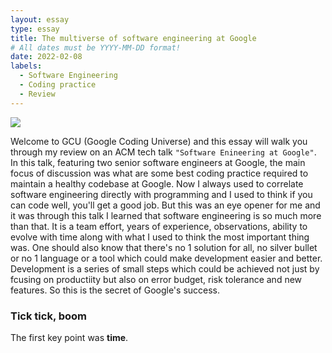 ```yaml
---
layout: essay
type: essay
title: The multiverse of software engineering at Google
# All dates must be YYYY-MM-DD format!
date: 2022-02-08
labels:
  - Software Engineering
  - Coding practice
  - Review
---
```


<img class="ui medium right floated rounded image" src="../images/sotware-engineering.jpg">

Welcome to GCU (Google Coding Universe) and this essay will walk you through my review on an ACM tech talk `"Software Enineering at Google"`. In this talk, featuring two senior software engineers at Google, the main focus of discussion was what are some best coding practice required to maintain a healthy codebase at Google. Now I always used to correlate software engineering directly with programming and I used to think if you can code well, you'll get a good job. But this was an eye opener for me and it was through this talk I learned that software engineering is so much more than that. It is a team effort, years of experience, observations, ability to evolve with time along with what I used to think the most important thing was. One should also know that there's no 1 solution for all, no silver bullet or no 1 language or a tool which could make development easier and better. Development is a series of small steps which could be achieved not just by fcusing on productiity but also on error budget, risk tolerance and new features. So this is the secret of Google's success.

### Tick tick, boom

The first key point was **time**.
